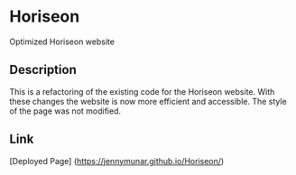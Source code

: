 # Horiseon
Optimized Horiseon website 

## Description
This is a refactoring of the existing code for the Horiseon website. With these changes the website is now more efficient and accessible. The style of the page was not modified. 

## Link
[Deployed Page] (https://jennymunar.github.io/Horiseon/)